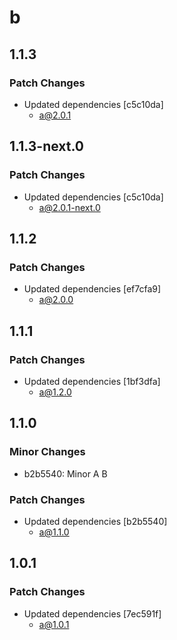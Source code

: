 # b

## 1.1.3

### Patch Changes

- Updated dependencies [c5c10da]
  - a@2.0.1

## 1.1.3-next.0

### Patch Changes

- Updated dependencies [c5c10da]
  - a@2.0.1-next.0

## 1.1.2

### Patch Changes

- Updated dependencies [ef7cfa9]
  - a@2.0.0

## 1.1.1

### Patch Changes

- Updated dependencies [1bf3dfa]
  - a@1.2.0

## 1.1.0

### Minor Changes

- b2b5540: Minor A B

### Patch Changes

- Updated dependencies [b2b5540]
  - a@1.1.0

## 1.0.1

### Patch Changes

- Updated dependencies [7ec591f]
  - a@1.0.1
